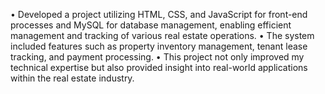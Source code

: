 •	Developed a project utilizing HTML, CSS, and JavaScript for front-end processes and MySQL for database management, enabling efficient management and tracking of various real estate operations.
•	The system included features such as property inventory management, tenant lease tracking, and payment processing. 
•	This project not only improved my technical expertise but also provided insight into real-world applications within the real estate industry.
